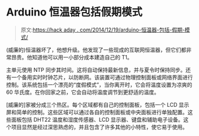 # Arduino 恒温器包括假期模式

> 原文:[https://hack aday . com/2014/12/19/arduino-恒温器-包括-假期-模式/](https://hackaday.com/2014/12/19/arduino-thermostat-includes-vacation-mode/)

(威廉的)恒温器坏了，他想升级。他发现了一些现成的互联网恒温器，但它们都非常昂贵。他知道他可以用一小部分成本建造自己的 T1。

主单元使用 NTP 同步其时间。这将自动保持最新信息，并与夏令时保持同步。还有一个备用实时时钟芯片，以防断网。该装置可通过物理控制面板或网络界面进行控制。该系统包括一个漂亮的“度假模式”，当你离开时，它会将温度设置为凉爽的 60 华氏度。在你回家之前，它会自动将温度调节到更舒适的温度。

[威廉的]家被分成三个热区。每个区域都有自己的控制面板，包括一个 LCD 显示屏和简单的控制。这些区域可以通过各自的控制面板或中央面板进行单独配置。这些面板包括 DHT22 温度和湿度传感器、LCD 显示器、键盘和辅助电子设备。这个项目显然是经过深思熟虑的，并且包含了许多其他的小特性，使它易于使用。
